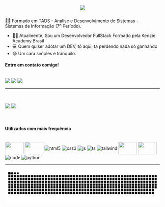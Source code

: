 <h1 align="center">
<img src="https://readme-typing-svg.herokuapp.com/?font=Righteous&size=35&center=true&vCenter=true&width=500&height=70&duration=4000&lines=Eae!+👋;+Me+chamo+Carlos!;" />
</h1>

  :student: Formado em TADS - Analise e Desenvolvimento de Sistemas -  
            Sistemas de Informação (7º Período).

  - :man_teacher: Atualmente, Sou um Desenvolvedor FullStack Formado pela Kenzie Academy Brasil
  - :computer: Quem quiser adotar um DEV, tô aqui, ta perdendo nada só ganhando
  - 😄 Um cara simples e tranquilo.
  
#### Entre em contato comigo!
<br>
<div>
  <a width="30em" href="https://www.linkedin.com/in/carlos-henrique-freitas-de-almeida" target="_blank"><img src="https://img.shields.io/badge/LinkedIn-0077B5?style=for-the-badge&logo=linkedin&logoColor=white" target="blank" /></a>
  <a href="mailto: carlos.d.freitas0@gmail.com" target="blank"><img src="https://img.shields.io/badge/Gmail-D14836?style=for-the-badge&logo=gmail&logoColor=white" target="_blank" /></a>
  <a href="mailto: carlos.d.freitas0@hotmail.com" target="blank"><img src="https://img.shields.io/badge/Microsoft_Outlook-0078D4?style=for-the-badge&logo=microsoft-outlook&logoColor=white" target="_blank" /></a>
</div>
<hr/>

<br>
<br>

<div>
    <img height="180em" src="https://github-readme-stats.vercel.app/api?username=CarloslFreitas&show_icons=true&theme=github_dark&include_all_commits=true&rank_icon=github" />
    <img height="180em" src="https://github-readme-stats.vercel.app/api/top-langs/?username=CarloslFreitas&layout=compact&langs_count=168&theme=github_dark" />
</div>

<br>
<br>

#### Utilizados com mais frequência
<br>

<div style="display: inline_block">
  <img align="center" height="40em" width="60em" src="https://cdn.jsdelivr.net/gh/devicons/devicon@latest/icons/react/react-original.svg" />
  <img align="center" height="40em" width="60em" src="https://cdn.jsdelivr.net/gh/devicons/devicon@latest/icons/nextjs/nextjs-original.svg" />
  <img align="center" height="40em" width="60em" alt="html5" src="https://cdn.jsdelivr.net/gh/devicons/devicon@latest/icons/html5/html5-original.svg" />
  <img align="center" height="40em" width="60em" alt="css3" src="https://cdn.jsdelivr.net/gh/devicons/devicon@latest/icons/css3/css3-original.svg" />
  <img align="center" height="40em" width="60em" alt="js" src="https://cdn.jsdelivr.net/gh/devicons/devicon@latest/icons/javascript/javascript-plain.svg" />
  <img align="center" height="40em" width="60em" alt="ts" src="https://cdn.jsdelivr.net/gh/devicons/devicon@latest/icons/typescript/typescript-original.svg" />
  <img align="center" height="40em" width="60em" alt="tailwind" src="https://cdn.jsdelivr.net/gh/devicons/devicon@latest/icons/tailwindcss/tailwindcss-original.svg" />  
  <img align="center" height="40em" width="60em" src="https://cdn.jsdelivr.net/gh/devicons/devicon@latest/icons/postgresql/postgresql-original.svg" />
  <img align="center" height="40em" width="60em" src="https://cdn.jsdelivr.net/gh/devicons/devicon@latest/icons/django/django-plain.svg" />    
  <img align="center" height="40em" width="60em" alt="node" src="https://cdn.jsdelivr.net/gh/devicons/devicon@latest/icons/nodejs/nodejs-original.svg" />
  <img align="center" height="40em" width="60em" alt="python" src="https://cdn.jsdelivr.net/gh/devicons/devicon@latest/icons/python/python-original.svg" />
</div>
<hr/>

![snake gif](https://github.com/CarloslFreitas/CarloslFreitas/blob/CarloslFreitas-patch-1/github-user-contribution5.svg)





